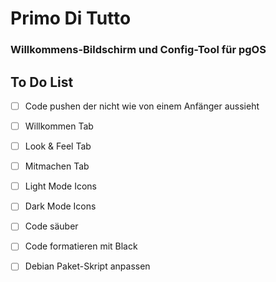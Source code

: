 # Primo Di Tutto
### Willkommens-Bildschirm und Config-Tool für pgOS

## To Do List

- [ ] Code pushen der nicht wie von einem Anfänger aussieht
- [ ] Willkommen Tab 
- [ ] Look & Feel Tab
- [ ] Mitmachen Tab
- [ ] Light Mode Icons
- [ ] Dark Mode Icons

- [ ] Code säuber
- [ ] Code formatieren mit Black
- [ ] Debian Paket-Skript anpassen
